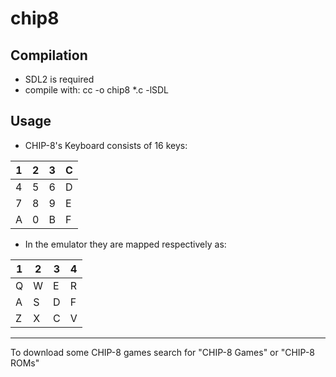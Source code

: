 chip8
=====

Compilation
-----------
- SDL2 is required
- compile with: cc -o chip8 *.c -lSDL

Usage
-----
- CHIP-8's Keyboard consists of 16 keys:

1|2|3|C
-|-|-|-
4|5|6|D
7|8|9|E
A|0|B|F

- In the emulator they are mapped respectively as:

1|2|3|4
-|-|-|-
Q|W|E|R
A|S|D|F
Z|X|C|V

---
To download some CHIP-8 games search for "CHIP-8 Games" or "CHIP-8 ROMs"
